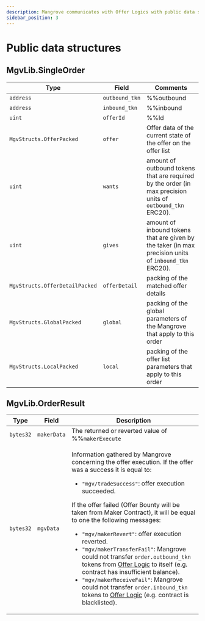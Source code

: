 ```yaml
---
description: Mangrove communicates with Offer Logics with public data structures described in this section.
sidebar_position: 3
---
```


# Public data structures

## MgvLib.SingleOrder

| Type                           | Field          | Comments   |
|--------------------------------|----------------|------------|
| `address`                      | `outbound_tkn` | %%outbound|outbound%% token address of the market order |
| `address`                      | `inbound_tkn`  | %%inbound|inbound%% token address of the market |
| `uint`                         | `offerId`      | %%Id|offer-id%% of the offer that is matched by the order|
| `MgvStructs.OfferPacked`       | `offer`        | Offer data of the current state of the offer on the offer list|
| `uint`| `wants`| amount of outbound tokens that are required by the order (in max precision units of `outbound_tkn` ERC20). |
| `uint`| `gives`| amount of inbound tokens that are given by the taker (in max precision units of `inbound_tkn` ERC20).|
| `MgvStructs.OfferDetailPacked` | `offerDetail`| packing of the matched offer details|
| `MgvStructs.GlobalPacked`| `global`| packing of the global parameters of the Mangrove that apply to this order|
| `MgvStructs.LocalPacked`| `local`| packing of the offer list parameters that apply to this order|

## MgvLib.OrderResult

| Type | Field| Description |
| ---- | ----------- | ---- |
| `bytes32` | `makerData` | The returned or reverted value of %%`makerExecute`|makerExecute%%, truncated to fit a `bytes32` word.|
| `bytes32` | `mgvData`| <p>Information gathered by Mangrove concerning the offer execution. If the offer was a success it is equal to:</p><ul><li><code>"mgv/tradeSuccess"</code>: offer execution succeeded.</li></ul><p>If the offer failed (Offer Bounty will be taken from Maker Contract), it will be equal to one the following messages:</p><ul><li><code>"mgv/makerRevert"</code>: offer execution reverted.</li><li><code>"mgv/makerTransferFail"</code>: Mangrove could not transfer <code>order.outbound_tkn</code> tokens from <a href="maker-contract">Offer Logic</a> to itself (e.g. contract has insufficient balance).</li><li><code>"mgv/makerReceiveFail"</code>: Mangrove could not transfer <code>order.inbound_tkn</code> tokens to <a href="maker-contract">Offer Logic</a> (e.g. contract is blacklisted).</li></ul> |

